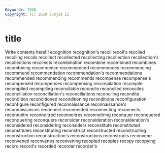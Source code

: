 ```yaml
---
Keywords: 7958
Copyright: (C) 2020 Junjie Li
---
```


# title

Write contents here!!!
ecognition 
recognition's 
recoil 
recoil's 
recoiled 
recoiling 
recoils 
recollect 
recollected
recollecting 
recollection 
recollection's 
recollections 
recollects 
recombination 
recombine 
recombined 
recombines 
recombining
recommence 
recommenced 
recommences 
recommencing 
recommend 
recommendation 
recommendation's 
recommendations 
recommended 
recommending
recommends 
recompense 
recompense's 
recompensed 
recompenses 
recompensing 
recompilation 
recompile 
recompiled 
recompiling
reconcilable 
reconcile 
reconciled 
reconciles 
reconciliation 
reconciliation's 
reconciliations 
reconciling 
recondite 
recondition
reconditioned 
reconditioning 
reconditions 
reconfiguration 
reconfigure 
reconfigured 
reconnaissance 
reconnaissance's 
reconnaissances 
reconnect
reconnected 
reconnecting 
reconnects 
reconnoitre 
reconnoitred 
reconnoitres 
reconnoitring 
reconquer 
reconquered 
reconquering
reconquers 
reconsider 
reconsideration 
reconsideration's 
reconsidered 
reconsidering 
reconsiders 
reconstitute 
reconstituted 
reconstitutes
reconstituting 
reconstruct 
reconstructed 
reconstructing 
reconstruction 
reconstruction's 
reconstructions 
reconstructs 
reconvene 
reconvened
reconvenes 
reconvening 
recopied 
recopies 
recopy 
recopying 
record 
record's 
recorded 
recorder
recorder's 
